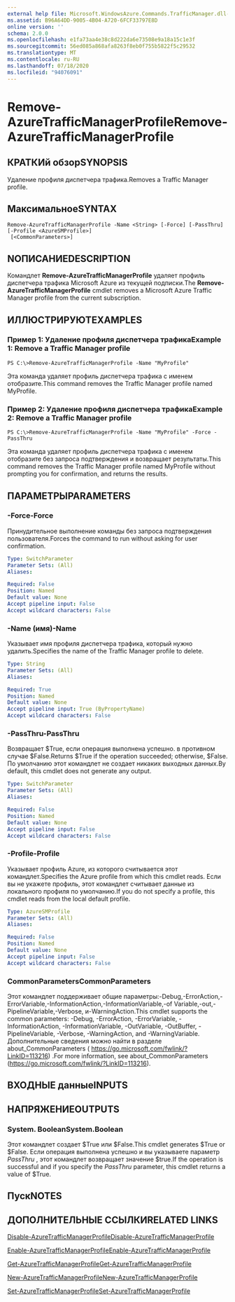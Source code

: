```yaml
---
external help file: Microsoft.WindowsAzure.Commands.TrafficManager.dll-Help.xml
ms.assetid: B96A64DD-9005-4B04-A720-6FCF33797E8D
online version: ''
schema: 2.0.0
ms.openlocfilehash: e1fa73aa4e38c8d222da6e73508e9a18a15c1e3f
ms.sourcegitcommit: 56ed085a868afa8263f8eb0f755b5822f5c29532
ms.translationtype: MT
ms.contentlocale: ru-RU
ms.lasthandoff: 07/18/2020
ms.locfileid: "94076091"
---
```

# <span data-ttu-id="c6aff-101">Remove-AzureTrafficManagerProfile</span><span class="sxs-lookup"><span data-stu-id="c6aff-101">Remove-AzureTrafficManagerProfile</span></span>

## <span data-ttu-id="c6aff-102">КРАТКИй обзор</span><span class="sxs-lookup"><span data-stu-id="c6aff-102">SYNOPSIS</span></span>
<span data-ttu-id="c6aff-103">Удаление профиля диспетчера трафика.</span><span class="sxs-lookup"><span data-stu-id="c6aff-103">Removes a Traffic Manager profile.</span></span>

## <span data-ttu-id="c6aff-104">Максимальное</span><span class="sxs-lookup"><span data-stu-id="c6aff-104">SYNTAX</span></span>

```
Remove-AzureTrafficManagerProfile -Name <String> [-Force] [-PassThru] [-Profile <AzureSMProfile>]
 [<CommonParameters>]
```

## <span data-ttu-id="c6aff-105">NОПИСАНИЕ</span><span class="sxs-lookup"><span data-stu-id="c6aff-105">DESCRIPTION</span></span>
<span data-ttu-id="c6aff-106">Командлет **Remove-AzureTrafficManagerProfile** удаляет профиль диспетчера трафика Microsoft Azure из текущей подписки.</span><span class="sxs-lookup"><span data-stu-id="c6aff-106">The **Remove-AzureTrafficManagerProfile** cmdlet removes a Microsoft Azure Traffic Manager profile from the current subscription.</span></span>

## <span data-ttu-id="c6aff-107">ИЛЛЮСТРИРУЮТ</span><span class="sxs-lookup"><span data-stu-id="c6aff-107">EXAMPLES</span></span>

### <span data-ttu-id="c6aff-108">Пример 1: Удаление профиля диспетчера трафика</span><span class="sxs-lookup"><span data-stu-id="c6aff-108">Example 1: Remove a Traffic Manager profile</span></span>
```
PS C:\>Remove-AzureTrafficManagerProfile -Name "MyProfile"
```

<span data-ttu-id="c6aff-109">Эта команда удаляет профиль диспетчера трафика с именем отобразите.</span><span class="sxs-lookup"><span data-stu-id="c6aff-109">This command removes the Traffic Manager profile named MyProfile.</span></span>

### <span data-ttu-id="c6aff-110">Пример 2: Удаление профиля диспетчера трафика</span><span class="sxs-lookup"><span data-stu-id="c6aff-110">Example 2: Remove a Traffic Manager profile</span></span>
```
PS C:\>Remove-AzureTrafficManagerProfile -Name "MyProfile" -Force -PassThru
```

<span data-ttu-id="c6aff-111">Эта команда удаляет профиль диспетчера трафика с именем отобразите без запроса подтверждения и возвращает результаты.</span><span class="sxs-lookup"><span data-stu-id="c6aff-111">This command removes the Traffic Manager profile named MyProfile without prompting you for confirmation, and returns the results.</span></span>

## <span data-ttu-id="c6aff-112">ПАРАМЕТРЫ</span><span class="sxs-lookup"><span data-stu-id="c6aff-112">PARAMETERS</span></span>

### <span data-ttu-id="c6aff-113">-Force</span><span class="sxs-lookup"><span data-stu-id="c6aff-113">-Force</span></span>
<span data-ttu-id="c6aff-114">Принудительное выполнение команды без запроса подтверждения пользователя.</span><span class="sxs-lookup"><span data-stu-id="c6aff-114">Forces the command to run without asking for user confirmation.</span></span>

```yaml
Type: SwitchParameter
Parameter Sets: (All)
Aliases: 

Required: False
Position: Named
Default value: None
Accept pipeline input: False
Accept wildcard characters: False
```

### <span data-ttu-id="c6aff-115">-Name (имя)</span><span class="sxs-lookup"><span data-stu-id="c6aff-115">-Name</span></span>
<span data-ttu-id="c6aff-116">Указывает имя профиля диспетчера трафика, который нужно удалить.</span><span class="sxs-lookup"><span data-stu-id="c6aff-116">Specifies the name of the Traffic Manager profile to delete.</span></span>

```yaml
Type: String
Parameter Sets: (All)
Aliases: 

Required: True
Position: Named
Default value: None
Accept pipeline input: True (ByPropertyName)
Accept wildcard characters: False
```

### <span data-ttu-id="c6aff-117">-PassThru</span><span class="sxs-lookup"><span data-stu-id="c6aff-117">-PassThru</span></span>
<span data-ttu-id="c6aff-118">Возвращает $True, если операция выполнена успешно. в противном случае $False.</span><span class="sxs-lookup"><span data-stu-id="c6aff-118">Returns $True if the operation succeeded; otherwise, $False.</span></span>
<span data-ttu-id="c6aff-119">По умолчанию этот командлет не создает никаких выходных данных.</span><span class="sxs-lookup"><span data-stu-id="c6aff-119">By default, this cmdlet does not generate any output.</span></span>

```yaml
Type: SwitchParameter
Parameter Sets: (All)
Aliases: 

Required: False
Position: Named
Default value: None
Accept pipeline input: False
Accept wildcard characters: False
```

### <span data-ttu-id="c6aff-120">-Profile</span><span class="sxs-lookup"><span data-stu-id="c6aff-120">-Profile</span></span>
<span data-ttu-id="c6aff-121">Указывает профиль Azure, из которого считывается этот командлет.</span><span class="sxs-lookup"><span data-stu-id="c6aff-121">Specifies the Azure profile from which this cmdlet reads.</span></span> <span data-ttu-id="c6aff-122">Если вы не укажете профиль, этот командлет считывает данные из локального профиля по умолчанию.</span><span class="sxs-lookup"><span data-stu-id="c6aff-122">If you do not specify a profile, this cmdlet reads from the local default profile.</span></span>

```yaml
Type: AzureSMProfile
Parameter Sets: (All)
Aliases: 

Required: False
Position: Named
Default value: None
Accept pipeline input: False
Accept wildcard characters: False
```

### <span data-ttu-id="c6aff-123">CommonParameters</span><span class="sxs-lookup"><span data-stu-id="c6aff-123">CommonParameters</span></span>
<span data-ttu-id="c6aff-124">Этот командлет поддерживает общие параметры:-Debug,-ErrorAction,-ErrorVariable,-InformationAction,-InformationVariable,-of Variable,-out,-PipelineVariable,-Verbose, и-WarningAction.</span><span class="sxs-lookup"><span data-stu-id="c6aff-124">This cmdlet supports the common parameters: -Debug, -ErrorAction, -ErrorVariable, -InformationAction, -InformationVariable, -OutVariable, -OutBuffer, -PipelineVariable, -Verbose, -WarningAction, and -WarningVariable.</span></span> <span data-ttu-id="c6aff-125">Дополнительные сведения можно найти в разделе about_CommonParameters ( https://go.microsoft.com/fwlink/?LinkID=113216) .</span><span class="sxs-lookup"><span data-stu-id="c6aff-125">For more information, see about_CommonParameters (https://go.microsoft.com/fwlink/?LinkID=113216).</span></span>

## <span data-ttu-id="c6aff-126">ВХОДНЫЕ данные</span><span class="sxs-lookup"><span data-stu-id="c6aff-126">INPUTS</span></span>

## <span data-ttu-id="c6aff-127">НАПРЯЖЕНИЕ</span><span class="sxs-lookup"><span data-stu-id="c6aff-127">OUTPUTS</span></span>

### <span data-ttu-id="c6aff-128">System. Boolean</span><span class="sxs-lookup"><span data-stu-id="c6aff-128">System.Boolean</span></span>
<span data-ttu-id="c6aff-129">Этот командлет создает $True или $False.</span><span class="sxs-lookup"><span data-stu-id="c6aff-129">This cmdlet generates $True or $False.</span></span>
<span data-ttu-id="c6aff-130">Если операция выполнена успешно и вы указываете параметр *PassThru* , этот командлет возвращает значение $true.</span><span class="sxs-lookup"><span data-stu-id="c6aff-130">If the operation is successful and if you specify the *PassThru* parameter, this cmdlet returns a value of $True.</span></span>

## <span data-ttu-id="c6aff-131">Пуск</span><span class="sxs-lookup"><span data-stu-id="c6aff-131">NOTES</span></span>

## <span data-ttu-id="c6aff-132">ДОПОЛНИТЕЛЬНЫЕ ССЫЛКИ</span><span class="sxs-lookup"><span data-stu-id="c6aff-132">RELATED LINKS</span></span>

[<span data-ttu-id="c6aff-133">Disable-AzureTrafficManagerProfile</span><span class="sxs-lookup"><span data-stu-id="c6aff-133">Disable-AzureTrafficManagerProfile</span></span>](./Disable-AzureTrafficManagerProfile.md)

[<span data-ttu-id="c6aff-134">Enable-AzureTrafficManagerProfile</span><span class="sxs-lookup"><span data-stu-id="c6aff-134">Enable-AzureTrafficManagerProfile</span></span>](./Enable-AzureTrafficManagerProfile.md)

[<span data-ttu-id="c6aff-135">Get-AzureTrafficManagerProfile</span><span class="sxs-lookup"><span data-stu-id="c6aff-135">Get-AzureTrafficManagerProfile</span></span>](./Get-AzureTrafficManagerProfile.md)

[<span data-ttu-id="c6aff-136">New-AzureTrafficManagerProfile</span><span class="sxs-lookup"><span data-stu-id="c6aff-136">New-AzureTrafficManagerProfile</span></span>](./New-AzureTrafficManagerProfile.md)

[<span data-ttu-id="c6aff-137">Set-AzureTrafficManagerProfile</span><span class="sxs-lookup"><span data-stu-id="c6aff-137">Set-AzureTrafficManagerProfile</span></span>](./Set-AzureTrafficManagerProfile.md)


